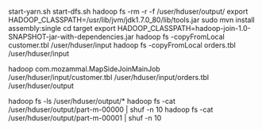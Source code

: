 
start-yarn.sh
start-dfs.sh
hadoop fs -rm -r -f /user/hduser/output/
export HADOOP_CLASSPATH=/usr/lib/jvm/jdk1.7.0_80/lib/tools.jar
sudo mvn install assembly:single
cd target
export HADOOP_CLASSPATH=hadoop-join-1.0-SNAPSHOT-jar-with-dependencies.jar
hadoop fs -copyFromLocal customer.tbl /user/hduser/input
hadoop fs -copyFromLocal orders.tbl /user/hduser/input

hadoop com.mozammal.MapSideJoinMainJob /user/hduser/input/customer.tbl  /user/hduser/input/orders.tbl    /user/hduser/output

hadoop fs -ls  /user/hduser/output/*
hadoop fs -cat  /user/hduser/output/part-m-00000 | shuf -n 10
hadoop fs -cat  /user/hduser/output/part-m-00001 | shuf -n 10